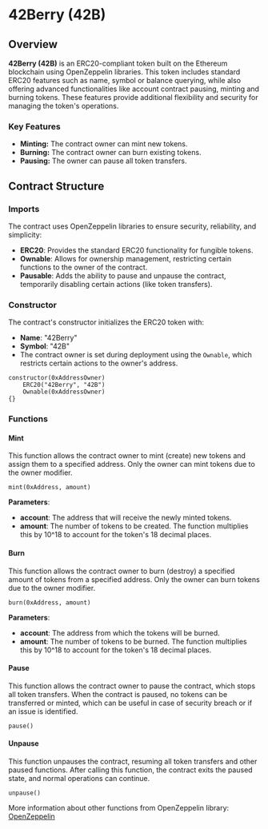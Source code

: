 # 42Berry (42B)

## Overview

**42Berry (42B)** is an ERC20-compliant token built on the Ethereum blockchain using OpenZeppelin libraries. This token includes standard ERC20 features such as name, symbol or balance querying, while also offering advanced functionalities like account contract pausing, minting and burning tokens. These features provide additional flexibility and security for managing the token's operations.

### Key Features

- **Minting:** The contract owner can mint new tokens.
- **Burning:** The contract owner can burn existing tokens. 
- **Pausing:** The owner can pause all token transfers.

## Contract Structure

### Imports

The contract uses OpenZeppelin libraries to ensure security, reliability, and simplicity:

- **ERC20**: Provides the standard ERC20 functionality for fungible tokens.
- **Ownable**: Allows for ownership management, restricting certain functions to the owner of the contract.
- **Pausable**: Adds the ability to pause and unpause the contract, temporarily disabling certain actions (like token transfers).

### Constructor

The contract's constructor initializes the ERC20 token with:
- **Name**: "42Berry"
- **Symbol**: "42B"
- The contract owner is set during deployment using the `Ownable`, which restricts certain actions to the owner's address.

```solidity
constructor(0xAddressOwner)
    ERC20("42Berry", "42B")
    Ownable(0xAddressOwner)
{}
```

### Functions

#### Mint

This function allows the contract owner to mint (create) new tokens and assign them to a specified address. Only the owner can mint tokens due to the owner modifier.

```solidity
mint(0xAddress, amount)
```

**Parameters**:
- **account**: The address that will receive the newly minted tokens.
- **amount**: The number of tokens to be created. The function multiplies this by 10^18 to account for the token's 18 decimal places.

#### Burn

This function allows the contract owner to burn (destroy) a specified amount of tokens from a specified address. Only the owner can burn tokens due to the owner modifier.

```solidity
burn(0xAddress, amount)
```

**Parameters**:
- **account**: The address from which the tokens will be burned.
- **amount**: The number of tokens to be burned. The function multiplies this by 10^18 to account for the token's 18 decimal places.

#### Pause

This function allows the contract owner to pause the contract, which stops all token transfers. When the contract is paused, no tokens can be transferred or minted, which
can be useful in case of security breach or if an issue is identified.

```solidity
pause()
```

#### Unpause

This function unpauses the contract, resuming all token transfers and other paused functions. After calling this function, the contract exits the paused state, and normal operations can continue.

```solidity
unpause()
```

More information about other functions from OpenZeppelin library: [OpenZeppelin](https://docs.openzeppelin.com/contracts/5.x/api/token/erc20#ERC20)
